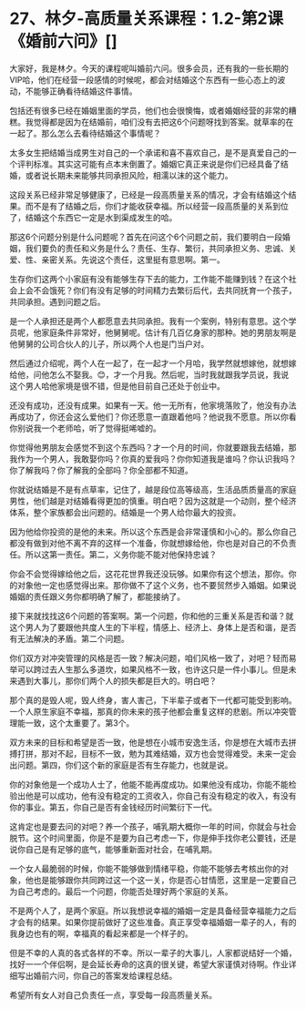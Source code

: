 # 27、林夕-高质量关系课程：1.2-第2课《婚前六问》[]

大家好，我是林夕。今天的课程呢叫婚前六问。很多会员，还有我的一些长期的VIP哈，他们在经营一段感情的时候呢，都会对结婚这个东西有一些心态上的波动，不能够正确看待结婚这件事情。

包括还有很多已经在婚姻里面的学员，他们也会很懊悔，或者婚姻经营的非常的糟糕。我觉得都是因为在结婚前，咱们没有去把这6个问题呀找到答案。就草率的在一起了。那么怎么去看待结婚这个事情呢？

太多女生把结婚当成男生对自己的一个承诺和喜不喜欢自己，是不是真爱自己的一个评判标准。其实这可能有点本末倒置了。婚姻它真正来说是你们已经具备了结婚，或者说长期未来能够共同承担风险，相濡以沫的这个能力。

这段关系已经非常足够健康了，已经是一段高质量关系的情况，才会有结婚这个结果。而不是有了结婚之后，你们才能收获幸福。所以经营一段高质量的关系到位了，结婚这个东西它一定是水到渠成发生的哈。

那这6个问题分别是什么问题呢？首先在问这个6个问题之前，我们要明白一段婚姻，我们要负的责任和义务是什么？责任、生存、繁衍，共同承担义务、忠诚、关爱、性、亲密关系。先说这个责任，这里挺有意思啊。第一。

生存你们这两个小家庭有没有能够生存下去的能力，工作能不能赚到钱？在这个社会上会不会饿死？你们有没有足够的时间精力去繁衍后代，去共同抚育一个孩子，共同承担。遇到问题之后。

是一个人承担还是两个人都愿意去共同承担。我有一个案例，特别有意思。这个学员呢，他家庭条件非常好，他舅舅呢。估计有几百亿身家的那种。她的男朋友啊是他舅舅的公司合伙人的儿子，所以两个人也是门当户对。

然后通过介绍呢，两个人在一起了，在一起才一个月哈，我学然就想嫁他，就想嫁给他，问他怎么不娶我。😊，才一个月我。然后呢，当时我就跟我学员说，我说这个男人哈他家境是很不错，但是他目前自己还处于创业中。

还没有成功，还没有成果。如果有一天。他一无所有，他家境落败了，他没有办法再成功了，你还会这么爱他们？你还愿意一直跟着他吗？他说我不愿意。所以你看你别说我一个老师哈，听了觉得挺唏嘘的。

你觉得他男朋友会感觉不到这个东西吗？才一个月的时间，你就要跟我去结婚，那我作为一个男人，我敢娶你吗？你真的爱我吗？你你知道我是谁吗？你认识我吗？你了解我吗？你了解我的全部吗？你全部都不知道。

你就说结婚是不是有点草率，记住了，越是段位高等级高，生活品质质量高的家庭男性，他们越是对结婚看得更加的慎重。明白吧？因为这就是一个动则，整个经济体系，整个家族都会出问题的。结婚是一个男人给你最大的投资。

因为他给你投资的是他的未来。所以这个东西是会非常谨慎和小心的。那么你自己都没有做到对他不离不弃的这样一个准备，你就想嫁给他，你也是对自己的不负责任。所以这第一责任。第二，义务你能不能对他保持忠诚？

你会不会觉得嫁给他之后，这花花世界我还没玩够。如果你有这个想法，那你。你的对象他一定也感觉得出来。那你做不了这个义务，也不要贸然步入婚姻。如果说婚姻的责任跟义务你都明确了解了，都能接纳了。

接下来就找找这6个问题的答案啊。第一个问题，你和他的三重关系是否和谐？就这个男人为了要跟他共度人生的下半程，情感上、经济上、身体上是否和谐，是否有无法解决的矛盾。第二个问题。

你们双方对冲突管理的风格是否一致？解决问题，咱们风格一致了，对吧？轻而易举可以跨过去人生那么多道坎，如果风格不一致，也许这只是一件小事儿。但是未来遇到大事儿，那你们两个人的损失都是巨大的。明白吧？

那个真的是毁人呢，毁人终身，害人害己，下半辈子或者下一代都可能受到影响。一个人原生家庭不幸福，那真的你未来的孩子他都会重复这样的悲剧。所以冲突管理能一致，这个太重要了。第3个。

双方未来的目标和希望是否一致，他是想在小城市安逸生活，你是想在大城市去拼搏打拼，那对不起，目标不一致，勉为其难结婚，双方也会觉得难受。未来一定会出问题。第四，你们这个新的家庭是否有生存能力，也就是说。

你的对象他是一个成功人士了，他能不能再度成功。如果他没有成功，你能不能检验出他是可以成功，他有没有稳定的工资收入，你自己有没有稳定的收入，有没有你的事业。第五，你自己是否有金钱经历时间繁衍下一代。

这肯定也是要去问的对吧？养一个孩子，哺乳期大概你一年的时间，你就会与社会脱节。这个时间里面，你是不是要为自己考虑一下，你是伸手找你老公要钱，还是说你自己是有足够的底气，能够重新面对社会，在哺乳期。

一个女人最脆弱的时候，你能不能够做到情绪平稳，你能不能够去考核出你的对象，他也是能够跟你共同跨过这一个这一关，你是否心甘情愿，这里是一定要自己为自己考虑的。最后一个问题，你能否处理好两个家庭的关系。

不是两个人了，是两个家庭。所以我想说幸福的婚姻一定是具备经营幸福能力之后才会有的结果。如果你提前做好了这些准备。真正享受幸福婚姻一辈子的人，有的我身边也有的啊，幸福真的看起来都是一个样子的。

但是不幸的人真的各式各样的不幸。所以一辈子的大事儿，人家都说结好一个婚，找好一一个伴侣啊，是会延长寿命的这真的很关键，希望大家谨慎对待啊。作业详细写出婚前六问，你自己的答案发给课程总结。

希望所有女人对自己负责任一点，享受每一段高质量关系。